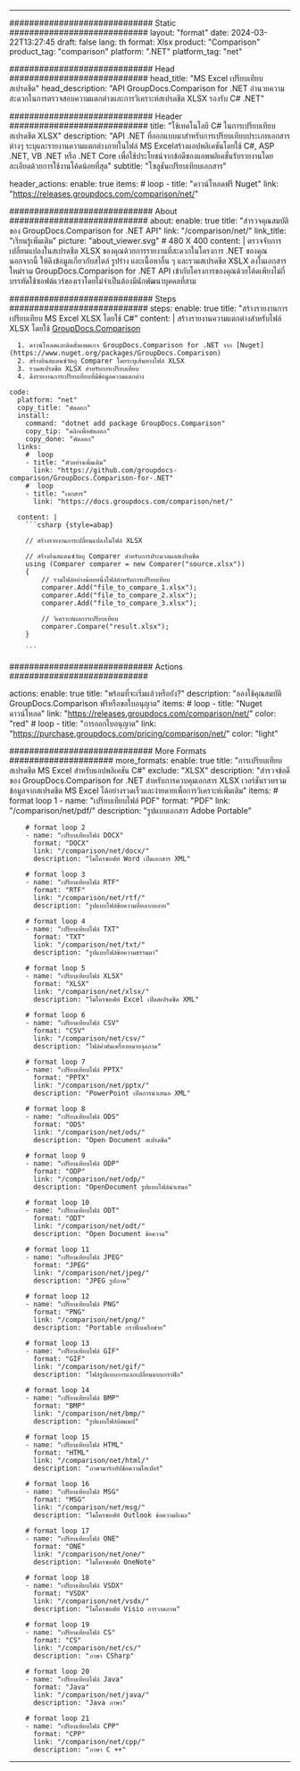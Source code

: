 
---
############################# Static ############################
layout: "format"
date:  2024-03-22T13:27:45
draft: false
lang: th
format: Xlsx
product: "Comparison"
product_tag: "comparison"
platform: ".NET"
platform_tag: "net"

############################# Head ############################
head_title: "MS Excel เปรียบเทียบสเปรดชีต"
head_description: "API GroupDocs.Comparison for .NET อำนวยความสะดวกในการตรวจสอบความแตกต่างและการวิเคราะห์สเปรดชีต XLSX รองรับ C# .NET"

############################# Header ############################
title: "ใช้เทคโนโลยี C# ในการเปรียบเทียบสเปรดชีต XLSX" 
description: "API .NET ที่ออกแบบมาสำหรับการเปรียบเทียบประเภทเอกสารต่างๆ ระบุและรายงานความแตกต่างภายในไฟล์ MS Excelสร้างแอปพลิเคชันโดยใช้ C#, ASP .NET, VB .NET หรือ .NET Core เพื่อใช้ประโยชน์จากข้อดีของแอพพลิเคชั่นรับรายงานโดยละเอียดด้วยการใช้งานโค้ดน้อยที่สุด"
subtitle: "โซลูชันเปรียบเทียบเอกสาร" 

header_actions:
  enable: true
  items:
    #  loop
    - title: "ดาวน์โหลดฟรี Nuget"
      link: "https://releases.groupdocs.com/comparison/net/"
      
############################# About ############################
about:
    enable: true
    title: "สำรวจคุณสมบัติของ GroupDocs.Comparison for .NET API"
    link: "/comparison/net/"
    link_title: "เรียนรู้เพิ่มเติม"
    picture: "about_viewer.svg" # 480 X 400
    content: |
       ตรวจจับการเปลี่ยนแปลงในสเปรดชีต XLSX ของคุณด้วยการรายงานที่สะดวกในโครงการ .NET ของคุณนอกจากนี้ ให้ดึงข้อมูลเกี่ยวกับสไตล์ รูปร่าง และเนื้อหาอื่น ๆ และรวมสเปรดชีต XSLX ลงในเอกสารใหม่รวม GroupDocs.Comparison for .NET API เข้ากับโครงการของคุณด้วยโค้ดเพียงไม่กี่บรรทัดใช้ซอฟต์แวร์ของเราโดยไม่จำเป็นต้องมีนักพัฒนาบุคคลที่สาม

############################# Steps ############################
steps:
    enable: true
    title: "สร้างรายงานการเปรียบเทียบ MS Excel XLSX โดยใช้ C#"
    content: |
      สร้างรายงานความแตกต่างสำหรับไฟล์ XLSX โดยใช้ [GroupDocs.Comparison](https://products.groupdocs.com/comparison/net/)
      
      1. ดาวน์โหลดและติดตั้งแพคเกจ GroupDocs.Comparison for .NET จาก [Nuget](https://www.nuget.org/packages/GroupDocs.Comparison)
      2. สร้างอินสแตนซ์วัตถุ Comparer โดยระบุเส้นทางไฟล์ XLSX
      3. รวมสเปรดชีต XLSX สำหรับการเปรียบเทียบ
      4. ดึงรายงานการเปรียบเทียบที่มีข้อมูลความแตกต่าง
   
    code:
      platform: "net"
      copy_title: "คัดลอก"
      install:
        command: "dotnet add package GroupDocs.Comparison"
        copy_tip: "คลิกเพื่อคัดลอก"
        copy_done: "คัดลอก"
      links:
        #  loop
        - title: "ตัวอย่างเพิ่มเติม"
          link: "https://github.com/groupdocs-comparison/GroupDocs.Comparison-for-.NET"
        #  loop
        - title: "เอกสาร"
          link: "https://docs.groupdocs.com/comparison/net/"
          
      content: |
        ```csharp {style=abap}

        // สร้างรายงานการเปลี่ยนแปลงในไฟล์ XLSX

        // สร้างอินสแตนซ์วัตถุ Comparer สำหรับการประมวลผลสเปรดชีต
        using (Comparer comparer = new Comparer("source.xlsx"))
        {
            // รวมไฟล์อย่างน้อยหนึ่งไฟล์สำหรับการเปรียบเทียบ
        	comparer.Add("file_to_compare_1.xlsx");
            comparer.Add("file_to_compare_2.xlsx");
            comparer.Add("file_to_compare_3.xlsx");

            // วิเคราะห์ผลการเปรียบเทียบ
            comparer.Compare("result.xlsx"); 
        }
        
        ```            

############################# Actions ############################

actions:
  enable: true
  title: "พร้อมที่จะเริ่มแล้วหรือยัง?"
  description: "ลองใช้คุณสมบัติ GroupDocs.Comparison ฟรีหรือขอใบอนุญาต"
  items:
    #  loop
    - title: "Nuget ดาวน์โหลด"
      link: "https://releases.groupdocs.com/comparison/net/"
      color: "red"
        #  loop
    - title: "การออกใบอนุญาต"
      link: "https://purchase.groupdocs.com/pricing/comparison/net/"
      color: "light"


############################# More Formats #####################
more_formats:
    enable: true
    title: "การเปรียบเทียบสเปรดชีต MS Excel สำหรับแอปพลิเคชัน C#"
    exclude: "XLSX"
    description: "สำรวจข้อดีของ GroupDocs.Comparison for .NET สำหรับการควบคุมเอกสาร XLSX เวอร์ชันรวบรวมข้อมูลจากสเปรดชีต MS Excel ได้อย่างรวดเร็วและง่ายดายเพื่อการวิเคราะห์เพิ่มเติม"
    items: 
        # format loop 1
        - name: "เปรียบเทียบไฟล์ PDF"
          format: "PDF"
          link: "/comparison/net/pdf/"
          description: "รูปแบบเอกสาร Adobe Portable"

        # format loop 2
        - name: "เปรียบเทียบไฟล์ DOCX"
          format: "DOCX"
          link: "/comparison/net/docx/"
          description: "ไมโครซอฟท์ Word เปิดเอกสาร XML"

        # format loop 3
        - name: "เปรียบเทียบไฟล์ RTF"
          format: "RTF"
          link: "/comparison/net/rtf/"
          description: "รูปแบบไฟล์ข้อความที่หลากหลาย"

        # format loop 4
        - name: "เปรียบเทียบไฟล์ TXT"
          format: "TXT"
          link: "/comparison/net/txt/"
          description: "รูปแบบไฟล์ข้อความธรรมดา"

        # format loop 5
        - name: "เปรียบเทียบไฟล์ XLSX"
          format: "XLSX"
          link: "/comparison/net/xlsx/"
          description: "ไมโครซอฟท์ Excel เปิดสเปรดชีต XML"

        # format loop 6
        - name: "เปรียบเทียบไฟล์ CSV"
          format: "CSV"
          link: "/comparison/net/csv/"
          description: "ไฟล์ค่าคั่นเครื่องหมายจุลภาค"

        # format loop 7
        - name: "เปรียบเทียบไฟล์ PPTX"
          format: "PPTX"
          link: "/comparison/net/pptx/"
          description: "PowerPoint เปิดการนำเสนอ XML"

        # format loop 8
        - name: "เปรียบเทียบไฟล์ ODS"
          format: "ODS"
          link: "/comparison/net/ods/"
          description: "Open Document สเปรดชีต"

        # format loop 9
        - name: "เปรียบเทียบไฟล์ ODP"
          format: "ODP"
          link: "/comparison/net/odp/"
          description: "OpenDocument รูปแบบไฟล์นำเสนอ"

        # format loop 10
        - name: "เปรียบเทียบไฟล์ ODT"
          format: "ODT"
          link: "/comparison/net/odt/"
          description: "Open Document ข้อความ"

        # format loop 11
        - name: "เปรียบเทียบไฟล์ JPEG"
          format: "JPEG"
          link: "/comparison/net/jpeg/"
          description: "JPEG รูปภาพ"

        # format loop 12
        - name: "เปรียบเทียบไฟล์ PNG"
          format: "PNG"
          link: "/comparison/net/png/"
          description: "Portable กราฟิกเครือข่าย"

        # format loop 13
        - name: "เปรียบเทียบไฟล์ GIF"
          format: "GIF"
          link: "/comparison/net/gif/"
          description: "ไฟล์รูปแบบการแลกเปลี่ยนแบบกราฟิก"

        # format loop 14
        - name: "เปรียบเทียบไฟล์ BMP"
          format: "BMP"
          link: "/comparison/net/bmp/"
          description: "รูปแบบไฟล์บิตแมป"

        # format loop 15
        - name: "เปรียบเทียบไฟล์ HTML"
          format: "HTML"
          link: "/comparison/net/html/"
          description: "ภาษามาร์กอัปข้อความไฮเปอร์"

        # format loop 16
        - name: "เปรียบเทียบไฟล์ MSG"
          format: "MSG"
          link: "/comparison/net/msg/"
          description: "ไมโครซอฟท์ Outlook ข้อความอีเมล"

        # format loop 17
        - name: "เปรียบเทียบไฟล์ ONE"
          format: "ONE"
          link: "/comparison/net/one/"
          description: "ไมโครซอฟท์ OneNote"

        # format loop 18
        - name: "เปรียบเทียบไฟล์ VSDX"
          format: "VSDX"
          link: "/comparison/net/vsdx/"
          description: "ไมโครซอฟท์ Visio การวาดภาพ"

        # format loop 19
        - name: "เปรียบเทียบไฟล์ CS"
          format: "CS"
          link: "/comparison/net/cs/"
          description: "ภาษา CSharp"

        # format loop 20
        - name: "เปรียบเทียบไฟล์ Java"
          format: "Java"
          link: "/comparison/net/java/"
          description: "Java ภาษา"
          
        # format loop 21
        - name: "เปรียบเทียบไฟล์ CPP"
          format: "CPP"
          link: "/comparison/net/cpp/"
          description: "ภาษา C ++"
---